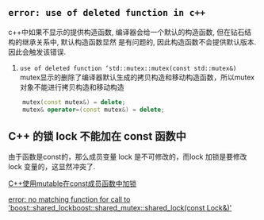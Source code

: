 ## `error: use of deleted function in c++`
c++中如果不显示的提供构造函数, 编译器会给一个默认的构造函数, 但在钻石结构的继承关系中, 默认构造函数显然
是有问题的, 因此构造函数不会提供默认版本. 因此会触发该错误.

1. `use of deleted function ‘std::mutex::mutex(const std::mutex&)`
mutex显示的删除了编译器默认生成的拷贝构造和移动构造函数，所以mutex对象不能进行拷贝构造和移动构造
```C++
    mutex(const mutex&) = delete;
    mutex& operator=(const mutex&) = delete;
```

## C++ 的锁 lock 不能加在 const 函数中
由于函数是const的，那么成员变量 lock 是不可修改的，而lock 加锁是要修改 lock 变量的，这显然冲突了.

[C++使用mutable在const成员函数中加锁](https://www.cnblogs.com/coding-my-life/p/16030719.html)

[error: no matching function for call to 'boost::shared_lock<boost::shared_mutex>::shared_lock(const Lock&)'](https://stackoverflow.com/questions/40414777/error-no-matching-function-for-call-to-boostshared-lockboostshared-mutex)